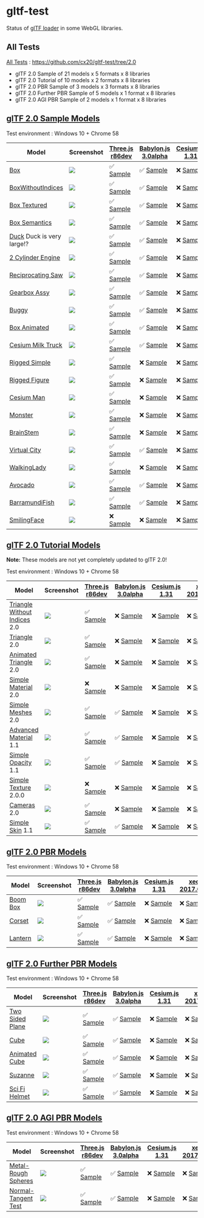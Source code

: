 # gltf-test

Status of [glTF loader](https://github.com/KhronosGroup/glTF#webgl-engines) in some WebGL libraries.

## All Tests

[All Tests]( https://cdn.rawgit.com/cx20/gltf-test/b0cecd00eceeb58cf8015a8f0c5572d3b578fad4/index.html ) : https://github.com/cx20/gltf-test/tree/2.0
- glTF 2.0 Sample of 21 models x 5 formats x 8 libraries
- glTF 2.0 Tutorial of 10 models x 2 formats x 8 libraries
- glTF 2.0 PBR Sample of 3 models x 3 formats x 8 libraries
- glTF 2.0 Further PBR Sample of 5 models x 1 format x 8 libraries
- glTF 2.0 AGI PBR Sample of 2 models x 1 format x 8 libraries

## [glTF 2.0 Sample Models](https://github.com/lasalvavida/glTF-Sample-Models/tree/2.0/2.0)

Test environment : Windows 10 + Chrome 58

|Model                                               |Screenshot                                                    |[Three.js r86dev](https://github.com/mrdoob/three.js/tree/dev/examples/js/loaders/GLTF2Loader.js)                                                                           |[Babylon.js 3.0alpha](https://github.com/BabylonJS/Babylon.js/tree/master/loaders/src/glTF)                                                                                                     |[Cesium.js 1.31](https://github.com/AnalyticalGraphicsInc/cesium/)                                                                                             |[xeogl 2017.04.24](https://github.com/xeolabs/xeogl/tree/master/src/models/gltf)                                                                                             |[GLBoost r2dev](https://github.com/emadurandal/GLBoost/blob/master/src/js/middle_level/loader/GLTFLoader.js)                                                                     |[Grimoire.js 2017.05.08](https://github.com/GrimoireGL/grimoirejs-gltf)                                                                                                             |
|----------------------------------------------------|--------------------------------------------------------------|----------------------------------------------------------------------------------------------------------------------------------------------------------------------------|------------------------------------------------------------------------------------------------------------------------------------------------------------------------------------------------|---------------------------------------------------------------------------------------------------------------------------------------------------------------|-----------------------------------------------------------------------------------------------------------------------------------------------------------------------------|---------------------------------------------------------------------------------------------------------------------------------------------------------------------------------|------------------------------------------------------------------------------------------------------------------------------------------------------------------------------------|
|[Box](sampleModels/Box)                             |![](sampleModels/Box/screenshot/screenshot.png)               |:white_check_mark: [Sample](https://cdn.rawgit.com/cx20/gltf-test/b0cecd00eceeb58cf8015a8f0c5572d3b578fad4/examples/threejs/index.html?model=Box&scale=1)                   |:white_check_mark: [Sample](https://cdn.rawgit.com/cx20/gltf-test/b0cecd00eceeb58cf8015a8f0c5572d3b578fad4/examples/babylonjs/index.html?model=Box&scale=1)                                     |:x: [Sample](https://cdn.rawgit.com/cx20/gltf-test/b0cecd00eceeb58cf8015a8f0c5572d3b578fad4/examples/cesium/index.html?model=Box)               |:x: [Sample](https://cdn.rawgit.com/cx20/gltf-test/b0cecd00eceeb58cf8015a8f0c5572d3b578fad4/examples/xeogl/index.html?model=Box&scale=1)                                                    |:x: [Sample](https://cdn.rawgit.com/cx20/gltf-test/b0cecd00eceeb58cf8015a8f0c5572d3b578fad4/examples/glboost/index.html?model=Box&scale=1)                                       |:x: [Sample](https://cdn.rawgit.com/cx20/gltf-test/b0cecd00eceeb58cf8015a8f0c5572d3b578fad4/examples/grimoiregl/index.html?model=Box&scale=1)                                       |
|[BoxWithoutIndices](sampleModels/BoxWithoutIndices) |![](sampleModels/BoxWithoutIndices/screenshot/screenshot.png) |:white_check_mark: [Sample](https://cdn.rawgit.com/cx20/gltf-test/b0cecd00eceeb58cf8015a8f0c5572d3b578fad4/examples/threejs/index.html?model=BoxWithoutIndices&scale=1)     |:white_check_mark: [Sample](https://cdn.rawgit.com/cx20/gltf-test/b0cecd00eceeb58cf8015a8f0c5572d3b578fad4/examples/babylonjs/index.html?model=BoxWithoutIndices&scale=1)                       |:x: [Sample](https://cdn.rawgit.com/cx20/gltf-test/b0cecd00eceeb58cf8015a8f0c5572d3b578fad4/examples/cesium/index.html?model=BoxWithoutIndices) |:x: [Sample](https://cdn.rawgit.com/cx20/gltf-test/b0cecd00eceeb58cf8015a8f0c5572d3b578fad4/examples/xeogl/index.html?model=BoxWithoutIndices&scale=1)                                      |:x: [Sample](https://cdn.rawgit.com/cx20/gltf-test/b0cecd00eceeb58cf8015a8f0c5572d3b578fad4/examples/glboost/index.html?model=BoxWithoutIndices&scale=1)                         |:x: [Sample](https://cdn.rawgit.com/cx20/gltf-test/b0cecd00eceeb58cf8015a8f0c5572d3b578fad4/examples/grimoiregl/index.html?model=BoxWithoutIndices&scale=1)                         |
|[Box Textured](sampleModels/BoxTextured)            |![](sampleModels/BoxTextured/screenshot/screenshot.png)       |:white_check_mark: [Sample](https://cdn.rawgit.com/cx20/gltf-test/b0cecd00eceeb58cf8015a8f0c5572d3b578fad4/examples/threejs/index.html?model=BoxTextured&scale=1)           |:white_check_mark: [Sample](https://cdn.rawgit.com/cx20/gltf-test/b0cecd00eceeb58cf8015a8f0c5572d3b578fad4/examples/babylonjs/index.html?model=BoxTextured&scale=1)                             |:x: [Sample](https://cdn.rawgit.com/cx20/gltf-test/b0cecd00eceeb58cf8015a8f0c5572d3b578fad4/examples/cesium/index.html?model=BoxTextured)       |:x: [Sample](https://cdn.rawgit.com/cx20/gltf-test/b0cecd00eceeb58cf8015a8f0c5572d3b578fad4/examples/xeogl/index.html?model=BoxTextured&scale=1)                                            |:x: [Sample](https://cdn.rawgit.com/cx20/gltf-test/b0cecd00eceeb58cf8015a8f0c5572d3b578fad4/examples/glboost/index.html?model=BoxTextured&scale=1)                               |:white_check_mark: [Sample](https://cdn.rawgit.com/cx20/gltf-test/b0cecd00eceeb58cf8015a8f0c5572d3b578fad4/examples/grimoiregl/index.html?model=BoxTextured&scale=1)                |
|[Box Semantics](sampleModels/BoxSemantics)          |![](sampleModels/BoxSemantics/screenshot/screenshot.png)      |:white_check_mark: [Sample](https://cdn.rawgit.com/cx20/gltf-test/b0cecd00eceeb58cf8015a8f0c5572d3b578fad4/examples/threejs/index.html?model=BoxSemantics&scale=1)          |:white_check_mark: [Sample](https://cdn.rawgit.com/cx20/gltf-test/b0cecd00eceeb58cf8015a8f0c5572d3b578fad4/examples/babylonjs/index.html?model=BoxSemantics&scale=1)                            |:x: [Sample](https://cdn.rawgit.com/cx20/gltf-test/b0cecd00eceeb58cf8015a8f0c5572d3b578fad4/examples/cesium/index.html?model=BoxSemantics)      |:x: [Sample](https://cdn.rawgit.com/cx20/gltf-test/b0cecd00eceeb58cf8015a8f0c5572d3b578fad4/examples/xeogl/index.html?model=BoxSemantics&scale=1)                                           |:x: [Sample](https://cdn.rawgit.com/cx20/gltf-test/b0cecd00eceeb58cf8015a8f0c5572d3b578fad4/examples/glboost/index.html?model=BoxSemantics&scale=1)                              |:white_check_mark: [Sample](https://cdn.rawgit.com/cx20/gltf-test/b0cecd00eceeb58cf8015a8f0c5572d3b578fad4/examples/grimoiregl/index.html?model=BoxSemantics&scale=1)               |
|[Duck](sampleModels/Duck) Duck is very large!?      |![](sampleModels/Duck/screenshot/screenshot.png)              |:white_check_mark: [Sample](https://cdn.rawgit.com/cx20/gltf-test/b0cecd00eceeb58cf8015a8f0c5572d3b578fad4/examples/threejs/index.html?model=Duck&scale=1)                  |:white_check_mark: [Sample](https://cdn.rawgit.com/cx20/gltf-test/b0cecd00eceeb58cf8015a8f0c5572d3b578fad4/examples/babylonjs/index.html?model=Duck&scale=1)                                    |:x: [Sample](https://cdn.rawgit.com/cx20/gltf-test/b0cecd00eceeb58cf8015a8f0c5572d3b578fad4/examples/cesium/index.html?model=Duck)              |:x: [Sample](https://cdn.rawgit.com/cx20/gltf-test/b0cecd00eceeb58cf8015a8f0c5572d3b578fad4/examples/xeogl/index.html?model=Duck&scale=1)                                                   |:x: [Sample](https://cdn.rawgit.com/cx20/gltf-test/b0cecd00eceeb58cf8015a8f0c5572d3b578fad4/examples/glboost/index.html?model=Duck&scale=1)                                      |:white_check_mark: [Sample](https://cdn.rawgit.com/cx20/gltf-test/b0cecd00eceeb58cf8015a8f0c5572d3b578fad4/examples/grimoiregl/index.html?model=Duck&scale=1)                       |
|[2 Cylinder Engine](sampleModels/2CylinderEngine)   |![](sampleModels/2CylinderEngine/screenshot/screenshot.png)   |:white_check_mark: [Sample](https://cdn.rawgit.com/cx20/gltf-test/b0cecd00eceeb58cf8015a8f0c5572d3b578fad4/examples/threejs/index.html?model=2CylinderEngine&scale=0.005)   |:white_check_mark: [Sample](https://cdn.rawgit.com/cx20/gltf-test/b0cecd00eceeb58cf8015a8f0c5572d3b578fad4/examples/babylonjs/index.html?model=2CylinderEngine&scale=0.005)                     |:x: [Sample](https://cdn.rawgit.com/cx20/gltf-test/b0cecd00eceeb58cf8015a8f0c5572d3b578fad4/examples/cesium/index.html?model=2CylinderEngine)   |:x: [Sample](https://cdn.rawgit.com/cx20/gltf-test/b0cecd00eceeb58cf8015a8f0c5572d3b578fad4/examples/xeogl/index.html?model=2CylinderEngine&scale=0.005)                                    |:x: [Sample](https://cdn.rawgit.com/cx20/gltf-test/b0cecd00eceeb58cf8015a8f0c5572d3b578fad4/examples/glboost/index.html?model=2CylinderEngine&scale=0.005)                       |:x: [Sample](https://cdn.rawgit.com/cx20/gltf-test/b0cecd00eceeb58cf8015a8f0c5572d3b578fad4/examples/grimoiregl/index.html?model=2CylinderEngine&scale=0.005)                       |
|[Reciprocating Saw](sampleModels/ReciprocatingSaw)  |![](sampleModels/ReciprocatingSaw/screenshot/screenshot.png)  |:white_check_mark: [Sample](https://cdn.rawgit.com/cx20/gltf-test/b0cecd00eceeb58cf8015a8f0c5572d3b578fad4/examples/threejs/index.html?model=ReciprocatingSaw&scale=0.01)   |:white_check_mark: [Sample](https://cdn.rawgit.com/cx20/gltf-test/b0cecd00eceeb58cf8015a8f0c5572d3b578fad4/examples/babylonjs/index.html?model=ReciprocatingSaw&scale=0.01)                     |:x: [Sample](https://cdn.rawgit.com/cx20/gltf-test/b0cecd00eceeb58cf8015a8f0c5572d3b578fad4/examples/cesium/index.html?model=ReciprocatingSaw)  |:x: [Sample](https://cdn.rawgit.com/cx20/gltf-test/b0cecd00eceeb58cf8015a8f0c5572d3b578fad4/examples/xeogl/index.html?model=ReciprocatingSaw&scale=0.01)                                    |:x: [Sample](https://cdn.rawgit.com/cx20/gltf-test/b0cecd00eceeb58cf8015a8f0c5572d3b578fad4/examples/glboost/index.html?model=ReciprocatingSaw&scale=0.01)                       |:x: [Sample](https://cdn.rawgit.com/cx20/gltf-test/b0cecd00eceeb58cf8015a8f0c5572d3b578fad4/examples/grimoiregl/index.html?model=ReciprocatingSaw&scale=0.01)                       |
|[Gearbox Assy](sampleModels/GearboxAssy)            |![](sampleModels/GearboxAssy/screenshot/screenshot.png)       |:white_check_mark: [Sample](https://cdn.rawgit.com/cx20/gltf-test/b0cecd00eceeb58cf8015a8f0c5572d3b578fad4/examples/threejs/index.html?model=GearboxAssy&scale=1)           |:white_check_mark: [Sample](https://cdn.rawgit.com/cx20/gltf-test/b0cecd00eceeb58cf8015a8f0c5572d3b578fad4/examples/babylonjs/index.html?model=GearboxAssy&scale=1)                             |:x: [Sample](https://cdn.rawgit.com/cx20/gltf-test/b0cecd00eceeb58cf8015a8f0c5572d3b578fad4/examples/cesium/index.html?model=GearboxAssy)       |:x: [Sample](https://cdn.rawgit.com/cx20/gltf-test/b0cecd00eceeb58cf8015a8f0c5572d3b578fad4/examples/xeogl/index.html?model=GearboxAssy&scale=1)                                            |:x: [Sample](https://cdn.rawgit.com/cx20/gltf-test/b0cecd00eceeb58cf8015a8f0c5572d3b578fad4/examples/glboost/index.html?model=GearboxAssy&scale=1)                               |:x: [Sample](https://cdn.rawgit.com/cx20/gltf-test/b0cecd00eceeb58cf8015a8f0c5572d3b578fad4/examples/grimoiregl/index.html?model=GearboxAssy&scale=1)                               |
|[Buggy](sampleModels/Buggy)                         |![](sampleModels/Buggy/screenshot/screenshot.png)             |:white_check_mark: [Sample](https://cdn.rawgit.com/cx20/gltf-test/b0cecd00eceeb58cf8015a8f0c5572d3b578fad4/examples/threejs/index.html?model=Buggy&scale=0.02)              |:white_check_mark: [Sample](https://cdn.rawgit.com/cx20/gltf-test/b0cecd00eceeb58cf8015a8f0c5572d3b578fad4/examples/babylonjs/index.html?model=Buggy&scale=0.02)                                |:x: [Sample](https://cdn.rawgit.com/cx20/gltf-test/b0cecd00eceeb58cf8015a8f0c5572d3b578fad4/examples/cesium/index.html?model=Buggy)             |:x: [Sample](https://cdn.rawgit.com/cx20/gltf-test/b0cecd00eceeb58cf8015a8f0c5572d3b578fad4/examples/xeogl/index.html?model=Buggy&scale=0.02)                                               |:x: [Sample](https://cdn.rawgit.com/cx20/gltf-test/b0cecd00eceeb58cf8015a8f0c5572d3b578fad4/examples/glboost/index.html?model=Buggy&scale=0.02)                                  |:x: [Sample](https://cdn.rawgit.com/cx20/gltf-test/b0cecd00eceeb58cf8015a8f0c5572d3b578fad4/examples/grimoiregl/index.html?model=Buggy&scale=0.02)                                  |
|[Box Animated](sampleModels/BoxAnimated)            |![](sampleModels/BoxAnimated/screenshot/screenshot.gif)       |:white_check_mark: [Sample](https://cdn.rawgit.com/cx20/gltf-test/b0cecd00eceeb58cf8015a8f0c5572d3b578fad4/examples/threejs/index.html?model=BoxAnimated&scale=0.5)         |:white_check_mark: [Sample](https://cdn.rawgit.com/cx20/gltf-test/b0cecd00eceeb58cf8015a8f0c5572d3b578fad4/examples/babylonjs/index.html?model=BoxAnimated&scale=0.5)                           |:x: [Sample](https://cdn.rawgit.com/cx20/gltf-test/b0cecd00eceeb58cf8015a8f0c5572d3b578fad4/examples/cesium/index.html?model=BoxAnimated)                      |:x: [Sample](https://cdn.rawgit.com/cx20/gltf-test/b0cecd00eceeb58cf8015a8f0c5572d3b578fad4/examples/xeogl/index.html?model=BoxAnimated&scale=0.5)                           |:x: [Sample](https://cdn.rawgit.com/cx20/gltf-test/b0cecd00eceeb58cf8015a8f0c5572d3b578fad4/examples/glboost/index.html?model=BoxAnimated&scale=0.5)                             |:x: [Sample](https://cdn.rawgit.com/cx20/gltf-test/b0cecd00eceeb58cf8015a8f0c5572d3b578fad4/examples/grimoiregl/index.html?model=BoxAnimated&scale=0.5)                             |
|[Cesium Milk Truck](sampleModels/CesiumMilkTruck)   |![](sampleModels/CesiumMilkTruck/screenshot/screenshot.gif)   |:white_check_mark: [Sample](https://cdn.rawgit.com/cx20/gltf-test/b0cecd00eceeb58cf8015a8f0c5572d3b578fad4/examples/threejs/index.html?model=CesiumMilkTruck&scale=0.5)     |:white_check_mark: [Sample](https://cdn.rawgit.com/cx20/gltf-test/b0cecd00eceeb58cf8015a8f0c5572d3b578fad4/examples/babylonjs/index.html?model=CesiumMilkTruck&scale=0.5)                       |:x: [Sample](https://cdn.rawgit.com/cx20/gltf-test/b0cecd00eceeb58cf8015a8f0c5572d3b578fad4/examples/cesium/index.html?model=CesiumMilkTruck)                  |:x: [Sample](https://cdn.rawgit.com/cx20/gltf-test/b0cecd00eceeb58cf8015a8f0c5572d3b578fad4/examples/xeogl/index.html?model=CesiumMilkTruck&scale=0.5)                       |:x: [Sample](https://cdn.rawgit.com/cx20/gltf-test/b0cecd00eceeb58cf8015a8f0c5572d3b578fad4/examples/glboost/index.html?model=CesiumMilkTruck&scale=0.5)                         |:x: [Sample](https://cdn.rawgit.com/cx20/gltf-test/b0cecd00eceeb58cf8015a8f0c5572d3b578fad4/examples/grimoiregl/index.html?model=CesiumMilkTruck&scale=0.5)                         |
|[Rigged Simple](sampleModels/RiggedSimple)          |![](sampleModels/RiggedSimple/screenshot/screenshot.gif)      |:white_check_mark: [Sample](https://cdn.rawgit.com/cx20/gltf-test/b0cecd00eceeb58cf8015a8f0c5572d3b578fad4/examples/threejs/index.html?model=RiggedSimple&scale=0.2)        |:x: [Sample](https://cdn.rawgit.com/cx20/gltf-test/b0cecd00eceeb58cf8015a8f0c5572d3b578fad4/examples/babylonjs/index.html?model=RiggedSimple&scale=0.2)                                         |:x: [Sample](https://cdn.rawgit.com/cx20/gltf-test/b0cecd00eceeb58cf8015a8f0c5572d3b578fad4/examples/cesium/index.html?model=RiggedSimple)                     |:x: [Sample](https://cdn.rawgit.com/cx20/gltf-test/b0cecd00eceeb58cf8015a8f0c5572d3b578fad4/examples/xeogl/index.html?model=RiggedSimple&scale=0.2)                          |:x: [Sample](https://cdn.rawgit.com/cx20/gltf-test/b0cecd00eceeb58cf8015a8f0c5572d3b578fad4/examples/glboost/index.html?model=RiggedSimple&scale=0.2)                            |:x: [Sample](https://cdn.rawgit.com/cx20/gltf-test/b0cecd00eceeb58cf8015a8f0c5572d3b578fad4/examples/grimoiregl/index.html?model=RiggedSimple&scale=0.2)                            |
|[Rigged Figure](sampleModels/RiggedFigure)          |![](sampleModels/RiggedFigure/screenshot/screenshot.gif)      |:white_check_mark: [Sample](https://cdn.rawgit.com/cx20/gltf-test/b0cecd00eceeb58cf8015a8f0c5572d3b578fad4/examples/threejs/index.html?model=RiggedFigure&scale=1)          |:x: [Sample](https://cdn.rawgit.com/cx20/gltf-test/b0cecd00eceeb58cf8015a8f0c5572d3b578fad4/examples/babylonjs/index.html?model=RiggedFigure&scale=1)                                           |:x: [Sample](https://cdn.rawgit.com/cx20/gltf-test/b0cecd00eceeb58cf8015a8f0c5572d3b578fad4/examples/cesium/index.html?model=RiggedFigure)                     |:x: [Sample](https://cdn.rawgit.com/cx20/gltf-test/b0cecd00eceeb58cf8015a8f0c5572d3b578fad4/examples/xeogl/index.html?model=RiggedFigure&scale=1)                            |:x: [Sample](https://cdn.rawgit.com/cx20/gltf-test/b0cecd00eceeb58cf8015a8f0c5572d3b578fad4/examples/glboost/index.html?model=RiggedFigure&scale=1)                              |:x: [Sample](https://cdn.rawgit.com/cx20/gltf-test/b0cecd00eceeb58cf8015a8f0c5572d3b578fad4/examples/grimoiregl/index.html?model=RiggedFigure&scale=1)                              |
|[Cesium Man](sampleModels/CesiumMan)                |![](sampleModels/CesiumMan/screenshot/screenshot.gif)         |:white_check_mark: [Sample](https://cdn.rawgit.com/cx20/gltf-test/b0cecd00eceeb58cf8015a8f0c5572d3b578fad4/examples/threejs/index.html?model=CesiumMan&scale=1)             |:x: [Sample](https://cdn.rawgit.com/cx20/gltf-test/b0cecd00eceeb58cf8015a8f0c5572d3b578fad4/examples/babylonjs/index.html?model=CesiumMan&scale=1)                                              |:x: [Sample](https://cdn.rawgit.com/cx20/gltf-test/b0cecd00eceeb58cf8015a8f0c5572d3b578fad4/examples/cesium/index.html?model=CesiumMan)                        |:x: [Sample](https://cdn.rawgit.com/cx20/gltf-test/b0cecd00eceeb58cf8015a8f0c5572d3b578fad4/examples/xeogl/index.html?model=CesiumMan&scale=1)                               |:x: [Sample](https://cdn.rawgit.com/cx20/gltf-test/b0cecd00eceeb58cf8015a8f0c5572d3b578fad4/examples/glboost/index.html?model=CesiumMan&scale=1)                                 |:x: [Sample](https://cdn.rawgit.com/cx20/gltf-test/b0cecd00eceeb58cf8015a8f0c5572d3b578fad4/examples/grimoiregl/index.html?model=CesiumMan&scale=1)                                 |
|[Monster](sampleModels/Monster)                     |![](sampleModels/Monster/screenshot/screenshot.gif)           |:white_check_mark: [Sample](https://cdn.rawgit.com/cx20/gltf-test/b0cecd00eceeb58cf8015a8f0c5572d3b578fad4/examples/threejs/index.html?model=Monster&scale=0.05)            |:x: [Sample](https://cdn.rawgit.com/cx20/gltf-test/b0cecd00eceeb58cf8015a8f0c5572d3b578fad4/examples/babylonjs/index.html?model=Monster&scale=0.05)                                             |:x: [Sample](https://cdn.rawgit.com/cx20/gltf-test/b0cecd00eceeb58cf8015a8f0c5572d3b578fad4/examples/cesium/index.html?model=Monster)                          |:x: [Sample](https://cdn.rawgit.com/cx20/gltf-test/b0cecd00eceeb58cf8015a8f0c5572d3b578fad4/examples/xeogl/index.html?model=Monster&scale=0.05)                              |:x: [Sample](https://cdn.rawgit.com/cx20/gltf-test/b0cecd00eceeb58cf8015a8f0c5572d3b578fad4/examples/glboost/index.html?model=Monster&scale=0.05)                                |:x: [Sample](https://cdn.rawgit.com/cx20/gltf-test/b0cecd00eceeb58cf8015a8f0c5572d3b578fad4/examples/grimoiregl/index.html?model=Monster&scale=0.05)                                |
|[BrainStem](sampleModels/BrainStem)                 |![](sampleModels/BrainStem/screenshot/screenshot.gif)         |:white_check_mark: [Sample](https://cdn.rawgit.com/cx20/gltf-test/b0cecd00eceeb58cf8015a8f0c5572d3b578fad4/examples/threejs/index.html?model=BrainStem&scale=1)             |:x: [Sample](https://cdn.rawgit.com/cx20/gltf-test/b0cecd00eceeb58cf8015a8f0c5572d3b578fad4/examples/babylonjs/index.html?model=BrainStem&scale=1)                                              |:x: [Sample](https://cdn.rawgit.com/cx20/gltf-test/b0cecd00eceeb58cf8015a8f0c5572d3b578fad4/examples/cesium/index.html?model=BrainStem)                        |:x: [Sample](https://cdn.rawgit.com/cx20/gltf-test/b0cecd00eceeb58cf8015a8f0c5572d3b578fad4/examples/xeogl/index.html?model=BrainStem&scale=1)                               |:x: [Sample](https://cdn.rawgit.com/cx20/gltf-test/b0cecd00eceeb58cf8015a8f0c5572d3b578fad4/examples/glboost/index.html?model=BrainStem&scale=1)                                 |:x: [Sample](https://cdn.rawgit.com/cx20/gltf-test/b0cecd00eceeb58cf8015a8f0c5572d3b578fad4/examples/grimoiregl/index.html?model=BrainStem&scale=1)                                 |
|[Virtual City](sampleModels/VC)                     |![](sampleModels/VC/screenshot/screenshot.gif)                |:white_check_mark: [Sample](https://cdn.rawgit.com/cx20/gltf-test/b0cecd00eceeb58cf8015a8f0c5572d3b578fad4/examples/threejs/index.html?model=VC&scale=0.2)                  |:white_check_mark: [Sample](https://cdn.rawgit.com/cx20/gltf-test/b0cecd00eceeb58cf8015a8f0c5572d3b578fad4/examples/babylonjs/index.html?model=VC&scale=0.2)                                    |:x: [Sample](https://cdn.rawgit.com/cx20/gltf-test/b0cecd00eceeb58cf8015a8f0c5572d3b578fad4/examples/cesium/index.html?model=VC)                               |:x: [Sample](https://cdn.rawgit.com/cx20/gltf-test/b0cecd00eceeb58cf8015a8f0c5572d3b578fad4/examples/xeogl/index.html?model=VC&scale=0.2)                                    |:x: [Sample](https://cdn.rawgit.com/cx20/gltf-test/b0cecd00eceeb58cf8015a8f0c5572d3b578fad4/examples/glboost/index.html?model=VC&scale=0.2)                                      |:x: [Sample](https://cdn.rawgit.com/cx20/gltf-test/b0cecd00eceeb58cf8015a8f0c5572d3b578fad4/examples/grimoiregl/index.html?model=VC&scale=0.2)                                      |
|[WalkingLady](sampleModels/WalkingLady)             |![](sampleModels/WalkingLady/screenshot/screenshot.gif)       |:white_check_mark: [Sample](https://cdn.rawgit.com/cx20/gltf-test/b0cecd00eceeb58cf8015a8f0c5572d3b578fad4/examples/threejs/index.html?model=WalkingLady&scale=1)           |:x: [Sample](https://cdn.rawgit.com/cx20/gltf-test/b0cecd00eceeb58cf8015a8f0c5572d3b578fad4/examples/babylonjs/index.html?model=WalkingLady&scale=1)                                            |:x: [Sample](https://cdn.rawgit.com/cx20/gltf-test/b0cecd00eceeb58cf8015a8f0c5572d3b578fad4/examples/cesium/index.html?model=WalkingLady)                      |:x: [Sample](https://cdn.rawgit.com/cx20/gltf-test/b0cecd00eceeb58cf8015a8f0c5572d3b578fad4/examples/xeogl/index.html?model=WalkingLady&scale=1)                             |:x: [Sample](https://cdn.rawgit.com/cx20/gltf-test/b0cecd00eceeb58cf8015a8f0c5572d3b578fad4/examples/glboost/index.html?model=WalkingLady&scale=1)                               |:x: [Sample](https://cdn.rawgit.com/cx20/gltf-test/b0cecd00eceeb58cf8015a8f0c5572d3b578fad4/examples/grimoiregl/index.html?model=WalkingLady&scale=1)                               |
|[Avocado](sampleModels/Avocado)                     |![](sampleModels/Avocado/screenshot/screenshot.png)           |:white_check_mark: [Sample](https://cdn.rawgit.com/cx20/gltf-test/b0cecd00eceeb58cf8015a8f0c5572d3b578fad4/examples/threejs/index.html?model=Avocado&scale=0.5)             |:white_check_mark: [Sample](https://cdn.rawgit.com/cx20/gltf-test/b0cecd00eceeb58cf8015a8f0c5572d3b578fad4/examples/babylonjs/index.html?model=Avocado&scale=0.5)                               |:x: [Sample](https://cdn.rawgit.com/cx20/gltf-test/b0cecd00eceeb58cf8015a8f0c5572d3b578fad4/examples/cesium/index.html?model=Avocado)           |:x: [Sample](https://cdn.rawgit.com/cx20/gltf-test/b0cecd00eceeb58cf8015a8f0c5572d3b578fad4/examples/xeogl/index.html?model=Avocado&scale=0.5)                                              |:x: [Sample](https://cdn.rawgit.com/cx20/gltf-test/b0cecd00eceeb58cf8015a8f0c5572d3b578fad4/examples/glboost/index.html?model=Avocado&scale=0.5)                                 |:white_check_mark: [Sample](https://cdn.rawgit.com/cx20/gltf-test/b0cecd00eceeb58cf8015a8f0c5572d3b578fad4/examples/grimoiregl/index.html?model=Avocado&scale=0.5)                  |
|[BarramundiFish](sampleModels/BarramundiFish)       |![](sampleModels/BarramundiFish/screenshot/screenshot.png)    |:white_check_mark: [Sample](https://cdn.rawgit.com/cx20/gltf-test/b0cecd00eceeb58cf8015a8f0c5572d3b578fad4/examples/threejs/index.html?model=BarramundiFish&scale=0.05)     |:white_check_mark: [Sample](https://cdn.rawgit.com/cx20/gltf-test/b0cecd00eceeb58cf8015a8f0c5572d3b578fad4/examples/babylonjs/index.html?model=BarramundiFish&scale=0.05)                       |:x: [Sample](https://cdn.rawgit.com/cx20/gltf-test/b0cecd00eceeb58cf8015a8f0c5572d3b578fad4/examples/cesium/index.html?model=BarramundiFish)    |:x: [Sample](https://cdn.rawgit.com/cx20/gltf-test/b0cecd00eceeb58cf8015a8f0c5572d3b578fad4/examples/xeogl/index.html?model=BarramundiFish&scale=0.05)                                      |:x: [Sample](https://cdn.rawgit.com/cx20/gltf-test/b0cecd00eceeb58cf8015a8f0c5572d3b578fad4/examples/glboost/index.html?model=BarramundiFish&scale=0.05)                         |:white_check_mark: [Sample](https://cdn.rawgit.com/cx20/gltf-test/b0cecd00eceeb58cf8015a8f0c5572d3b578fad4/examples/grimoiregl/index.html?model=BarramundiFish&scale=0.05)          |
|[SmilingFace](sampleModels/SmilingFace)             |![](sampleModels/SmilingFace/screenshot/screenshot.png)       |:x: [Sample](https://cdn.rawgit.com/cx20/gltf-test/b0cecd00eceeb58cf8015a8f0c5572d3b578fad4/examples/threejs/index.html?model=SmilingFace&scale=1.0)                        |:x: [Sample](https://cdn.rawgit.com/cx20/gltf-test/b0cecd00eceeb58cf8015a8f0c5572d3b578fad4/examples/babylonjs/index.html?model=SmilingFace&scale=1.0)                                          |:x: [Sample](https://cdn.rawgit.com/cx20/gltf-test/b0cecd00eceeb58cf8015a8f0c5572d3b578fad4/examples/cesium/index.html?model=SmilingFace)       |:x: [Sample](https://cdn.rawgit.com/cx20/gltf-test/b0cecd00eceeb58cf8015a8f0c5572d3b578fad4/examples/xeogl/index.html?model=SmilingFace&scale=1.0)                                          |:x: [Sample](https://cdn.rawgit.com/cx20/gltf-test/b0cecd00eceeb58cf8015a8f0c5572d3b578fad4/examples/glboost/index.html?model=SmilingFace&scale=1.0)                             |:white_check_mark: [Sample](https://cdn.rawgit.com/cx20/gltf-test/b0cecd00eceeb58cf8015a8f0c5572d3b578fad4/examples/grimoiregl/index.html?model=SmilingFace&scale=1.0)              |

## [glTF 2.0 Tutorial Models](https://github.com/javagl/gltfTutorialModels/tree/2.0)

**Note:** These models are not yet completely updated to glTF 2.0!

Test environment : Windows 10 + Chrome 58

|Model                                                                 |Screenshot                                                          |[Three.js r86dev](https://github.com/mrdoob/three.js/tree/dev/examples/js/loaders/GLTF2Loader.js)                                                                                                             |[Babylon.js 3.0alpha](https://github.com/BabylonJS/Babylon.js/tree/master/loaders/src/glTF)                                                                                                                           |[Cesium.js 1.31](https://github.com/AnalyticalGraphicsInc/cesium/)                                                                                                                                      |[xeogl 2017.04.24](https://github.com/xeolabs/xeogl/tree/master/src/models/gltf)                                                                                                             |[GLBoost r2dev](https://github.com/emadurandal/GLBoost/blob/master/src/js/middle_level/loader/GLTFLoader.js)                                                                                                  |[Grimoire.js 2017.05.08](https://github.com/GrimoireGL/grimoirejs-gltf)                                                                                                                           |
|----------------------------------------------------------------------|--------------------------------------------------------------------|--------------------------------------------------------------------------------------------------------------------------------------------------------------------------------------------------------------|----------------------------------------------------------------------------------------------------------------------------------------------------------------------------------------------------------------------|--------------------------------------------------------------------------------------------------------------------------------------------------------------------------------------------------------|---------------------------------------------------------------------------------------------------------------------------------------------------------------------------------------------|--------------------------------------------------------------------------------------------------------------------------------------------------------------------------------------------------------------|--------------------------------------------------------------------------------------------------------------------------------------------------------------------------------------------------|
|[Triangle Without Indices](tutorialModels/TriangleWithoutIndices) 2.0 |![](tutorialModels/TriangleWithoutIndices/screenshot/screenshot.png)|:white_check_mark: [Sample](https://cdn.rawgit.com/cx20/gltf-test/b0cecd00eceeb58cf8015a8f0c5572d3b578fad4/examples/threejs/index.html?category=tutorialModels&model=TriangleWithoutIndices&scale=1&type=glTF)|:x: [Sample](https://cdn.rawgit.com/cx20/gltf-test/b0cecd00eceeb58cf8015a8f0c5572d3b578fad4/examples/babylonjs/index.html?category=tutorialModels&model=TriangleWithoutIndices&scale=1&type=glTF)                     |:x: [Sample](https://cdn.rawgit.com/cx20/gltf-test/b0cecd00eceeb58cf8015a8f0c5572d3b578fad4/examples/cesium/index.html?category=tutorialModels&model=TriangleWithoutIndices&scale=1&type=glTF)          |:x: [Sample](https://cdn.rawgit.com/cx20/gltf-test/b0cecd00eceeb58cf8015a8f0c5572d3b578fad4/examples/xeogl/index.html?category=tutorialModels&model=TriangleWithoutIndices&scale=1&type=glTF)|:x: [Sample](https://cdn.rawgit.com/cx20/gltf-test/b0cecd00eceeb58cf8015a8f0c5572d3b578fad4/examples/glboost/index.html?category=tutorialModels&model=TriangleWithoutIndices&scale=1&type=glTF)               |:x: [Sample](https://cdn.rawgit.com/cx20/gltf-test/b0cecd00eceeb58cf8015a8f0c5572d3b578fad4/examples/grimoiregl/index.html?category=tutorialModels&model=TriangleWithoutIndices&scale=1&type=glTF)|
|[Triangle](tutorialModels/Triangle) 2.0                               |![](tutorialModels/Triangle/screenshot/screenshot.png)              |:white_check_mark: [Sample](https://cdn.rawgit.com/cx20/gltf-test/b0cecd00eceeb58cf8015a8f0c5572d3b578fad4/examples/threejs/index.html?category=tutorialModels&model=Triangle&scale=1&type=glTF)              |:x: [Sample](https://cdn.rawgit.com/cx20/gltf-test/b0cecd00eceeb58cf8015a8f0c5572d3b578fad4/examples/babylonjs/index.html?category=tutorialModels&model=Triangle&scale=1&type=glTF)                                   |:x: [Sample](https://cdn.rawgit.com/cx20/gltf-test/b0cecd00eceeb58cf8015a8f0c5572d3b578fad4/examples/cesium/index.html?category=tutorialModels&model=Triangle&scale=1&type=glTF)                        |:x: [Sample](https://cdn.rawgit.com/cx20/gltf-test/b0cecd00eceeb58cf8015a8f0c5572d3b578fad4/examples/xeogl/index.html?category=tutorialModels&model=Triangle&scale=1&type=glTF)              |:x: [Sample](https://cdn.rawgit.com/cx20/gltf-test/b0cecd00eceeb58cf8015a8f0c5572d3b578fad4/examples/glboost/index.html?category=tutorialModels&model=Triangle&scale=1&type=glTF)                             |:x: [Sample](https://cdn.rawgit.com/cx20/gltf-test/b0cecd00eceeb58cf8015a8f0c5572d3b578fad4/examples/grimoiregl/index.html?category=tutorialModels&model=Triangle&scale=1&type=glTF)              |
|[Animated Triangle](tutorialModels/AnimatedTriangle) 2.0              |![](tutorialModels/AnimatedTriangle/screenshot/screenshot.gif)      |:white_check_mark: [Sample](https://cdn.rawgit.com/cx20/gltf-test/b0cecd00eceeb58cf8015a8f0c5572d3b578fad4/examples/threejs/index.html?category=tutorialModels&model=AnimatedTriangle&scale=1&type=glTF)      |:x: [Sample](https://cdn.rawgit.com/cx20/gltf-test/b0cecd00eceeb58cf8015a8f0c5572d3b578fad4/examples/babylonjs/index.html?category=tutorialModels&model=AnimatedTriangle&scale=1&type=glTF)                           |:x: [Sample](https://cdn.rawgit.com/cx20/gltf-test/b0cecd00eceeb58cf8015a8f0c5572d3b578fad4/examples/cesium/index.html?category=tutorialModels&model=AnimatedTriangle&scale=1&type=glTF)                |:x: [Sample](https://cdn.rawgit.com/cx20/gltf-test/b0cecd00eceeb58cf8015a8f0c5572d3b578fad4/examples/xeogl/index.html?category=tutorialModels&model=AnimatedTriangle&scale=1&type=glTF)      |:x: [Sample](https://cdn.rawgit.com/cx20/gltf-test/b0cecd00eceeb58cf8015a8f0c5572d3b578fad4/examples/glboost/index.html?category=tutorialModels&model=AnimatedTriangle&scale=1&type=glTF)                     |:x: [Sample](https://cdn.rawgit.com/cx20/gltf-test/b0cecd00eceeb58cf8015a8f0c5572d3b578fad4/examples/grimoiregl/index.html?category=tutorialModels&model=AnimatedTriangle&scale=1&type=glTF)      |
|[Simple Material](tutorialModels/SimpleMaterial) 2.0                  |![](tutorialModels/SimpleMaterial/screenshot/screenshot.png)        |:x: [Sample](https://cdn.rawgit.com/cx20/gltf-test/b0cecd00eceeb58cf8015a8f0c5572d3b578fad4/examples/threejs/index.html?category=tutorialModels&model=SimpleMaterial&scale=1&type=glTF)                       |:x: [Sample](https://cdn.rawgit.com/cx20/gltf-test/b0cecd00eceeb58cf8015a8f0c5572d3b578fad4/examples/babylonjs/index.html?category=tutorialModels&model=SimpleMaterial&scale=1&type=glTF)                             |:x: [Sample](https://cdn.rawgit.com/cx20/gltf-test/b0cecd00eceeb58cf8015a8f0c5572d3b578fad4/examples/cesium/index.html?category=tutorialModels&model=SimpleMaterial&scale=1&type=glTF)                  |:x: [Sample](https://cdn.rawgit.com/cx20/gltf-test/b0cecd00eceeb58cf8015a8f0c5572d3b578fad4/examples/xeogl/index.html?category=tutorialModels&model=SimpleMaterial&scale=1&type=glTF)        |:x: [Sample](https://cdn.rawgit.com/cx20/gltf-test/b0cecd00eceeb58cf8015a8f0c5572d3b578fad4/examples/glboost/index.html?category=tutorialModels&model=SimpleMaterial&scale=1&type=glTF)                       |:x: [Sample](https://cdn.rawgit.com/cx20/gltf-test/b0cecd00eceeb58cf8015a8f0c5572d3b578fad4/examples/grimoiregl/index.html?category=tutorialModels&model=SimpleMaterial&scale=1&type=glTF)        |
|[Simple Meshes](tutorialModels/SimpleMeshes) 2.0                      |![](tutorialModels/SimpleMeshes/screenshot/screenshot.png)          |:white_check_mark: [Sample](https://cdn.rawgit.com/cx20/gltf-test/b0cecd00eceeb58cf8015a8f0c5572d3b578fad4/examples/threejs/index.html?category=tutorialModels&model=SimpleMeshes&scale=1&type=glTF)          |:white_check_mark: [Sample](https://cdn.rawgit.com/cx20/gltf-test/b0cecd00eceeb58cf8015a8f0c5572d3b578fad4/examples/babylonjs/index.html?category=tutorialModels&model=SimpleMeshes&scale=1&type=glTF)                |:x: [Sample](https://cdn.rawgit.com/cx20/gltf-test/b0cecd00eceeb58cf8015a8f0c5572d3b578fad4/examples/cesium/index.html?category=tutorialModels&model=SimpleMeshes&scale=1&type=glTF)                    |:x: [Sample](https://cdn.rawgit.com/cx20/gltf-test/b0cecd00eceeb58cf8015a8f0c5572d3b578fad4/examples/xeogl/index.html?category=tutorialModels&model=SimpleMeshes&scale=1&type=glTF)          |:x: [Sample](https://cdn.rawgit.com/cx20/gltf-test/b0cecd00eceeb58cf8015a8f0c5572d3b578fad4/examples/glboost/index.html?category=tutorialModels&model=SimpleMeshes&scale=1&type=glTF)                         |:x: [Sample](https://cdn.rawgit.com/cx20/gltf-test/b0cecd00eceeb58cf8015a8f0c5572d3b578fad4/examples/grimoiregl/index.html?category=tutorialModels&model=SimpleMeshes&scale=1&type=glTF)          |
|[Advanced Material](tutorialModels/AdvancedMaterial) 1.1              |![](tutorialModels/AdvancedMaterial/screenshot/screenshot.png)      |:white_check_mark: [Sample](https://cdn.rawgit.com/cx20/gltf-test/b0cecd00eceeb58cf8015a8f0c5572d3b578fad4/examples/threejs/index.html?category=tutorialModels&model=AdvancedMaterial&scale=1&type=glTF)      |:white_check_mark: [Sample](https://cdn.rawgit.com/cx20/gltf-test/b0cecd00eceeb58cf8015a8f0c5572d3b578fad4/examples/babylonjs/index.html?category=tutorialModels&model=AdvancedMaterial&scale=1&type=glTF)            |:x: [Sample](https://cdn.rawgit.com/cx20/gltf-test/b0cecd00eceeb58cf8015a8f0c5572d3b578fad4/examples/cesium/index.html?category=tutorialModels&model=AdvancedMaterial&scale=1&type=glTF)                |:x: [Sample](https://cdn.rawgit.com/cx20/gltf-test/b0cecd00eceeb58cf8015a8f0c5572d3b578fad4/examples/xeogl/index.html?category=tutorialModels&model=AdvancedMaterial&scale=1&type=glTF)      |:white_check_mark: [Sample](https://cdn.rawgit.com/cx20/gltf-test/b0cecd00eceeb58cf8015a8f0c5572d3b578fad4/examples/glboost/index.html?category=tutorialModels&model=AdvancedMaterial&scale=1&type=glTF)      |:x: [Sample](https://cdn.rawgit.com/cx20/gltf-test/b0cecd00eceeb58cf8015a8f0c5572d3b578fad4/examples/grimoiregl/index.html?category=tutorialModels&model=AdvancedMaterial&scale=1&type=glTF)      |
|[Simple Opacity](tutorialModels/SimpleOpacity) 1.1                    |![](tutorialModels/SimpleOpacity/screenshot/screenshot.png)         |:white_check_mark: [Sample](https://cdn.rawgit.com/cx20/gltf-test/b0cecd00eceeb58cf8015a8f0c5572d3b578fad4/examples/threejs/index.html?category=tutorialModels&model=SimpleOpacity&scale=1&type=glTF)         |:white_check_mark: [Sample](https://cdn.rawgit.com/cx20/gltf-test/b0cecd00eceeb58cf8015a8f0c5572d3b578fad4/examples/babylonjs/index.html?category=tutorialModels&model=SimpleOpacity&scale=1&type=glTF)               |:x: [Sample](https://cdn.rawgit.com/cx20/gltf-test/b0cecd00eceeb58cf8015a8f0c5572d3b578fad4/examples/cesium/index.html?category=tutorialModels&model=SimpleOpacity&scale=1&type=glTF)                   |:x: [Sample](https://cdn.rawgit.com/cx20/gltf-test/b0cecd00eceeb58cf8015a8f0c5572d3b578fad4/examples/xeogl/index.html?category=tutorialModels&model=SimpleOpacity&scale=1&type=glTF)         |:white_check_mark: [Sample](https://cdn.rawgit.com/cx20/gltf-test/b0cecd00eceeb58cf8015a8f0c5572d3b578fad4/examples/glboost/index.html?category=tutorialModels&model=SimpleOpacity&scale=1&type=glTF)         |:x: [Sample](https://cdn.rawgit.com/cx20/gltf-test/b0cecd00eceeb58cf8015a8f0c5572d3b578fad4/examples/grimoiregl/index.html?category=tutorialModels&model=SimpleOpacity&scale=1&type=glTF)         |
|[Simple Texture](tutorialModels/SimpleTexture) 2.0.0                  |![](tutorialModels/SimpleTexture/screenshot/screenshot.png)         |:x: [Sample](https://cdn.rawgit.com/cx20/gltf-test/b0cecd00eceeb58cf8015a8f0c5572d3b578fad4/examples/threejs/index.html?category=tutorialModels&model=SimpleTexture&scale=1&type=glTF)                        |:x: [Sample](https://cdn.rawgit.com/cx20/gltf-test/b0cecd00eceeb58cf8015a8f0c5572d3b578fad4/examples/babylonjs/index.html?category=tutorialModels&model=SimpleTexture&scale=1&type=glTF)                              |:x: [Sample](https://cdn.rawgit.com/cx20/gltf-test/b0cecd00eceeb58cf8015a8f0c5572d3b578fad4/examples/cesium/index.html?category=tutorialModels&model=SimpleTexture&scale=1&type=glTF)                   |:x: [Sample](https://cdn.rawgit.com/cx20/gltf-test/b0cecd00eceeb58cf8015a8f0c5572d3b578fad4/examples/xeogl/index.html?category=tutorialModels&model=SimpleTexture&scale=1&type=glTF)         |:x: [Sample](https://cdn.rawgit.com/cx20/gltf-test/b0cecd00eceeb58cf8015a8f0c5572d3b578fad4/examples/glboost/index.html?category=tutorialModels&model=SimpleTexture&scale=1&type=glTF)                        |:x: [Sample](https://cdn.rawgit.com/cx20/gltf-test/b0cecd00eceeb58cf8015a8f0c5572d3b578fad4/examples/grimoiregl/index.html?category=tutorialModels&model=SimpleTexture&scale=1&type=glTF)         |
|[Cameras](tutorialModels/Cameras) 2.0                                 |![](tutorialModels/Cameras/screenshot/screenshot.png)               |:white_check_mark: [Sample](https://cdn.rawgit.com/cx20/gltf-test/b0cecd00eceeb58cf8015a8f0c5572d3b578fad4/examples/threejs/index.html?category=tutorialModels&model=Cameras&scale=1&type=glTF)               |:x: [Sample](https://cdn.rawgit.com/cx20/gltf-test/b0cecd00eceeb58cf8015a8f0c5572d3b578fad4/examples/babylonjs/index.html?category=tutorialModels&model=Cameras&scale=1&type=glTF)                                    |:x: [Sample](https://cdn.rawgit.com/cx20/gltf-test/b0cecd00eceeb58cf8015a8f0c5572d3b578fad4/examples/cesium/index.html?category=tutorialModels&model=Cameras&scale=1&type=glTF)                         |:x: [Sample](https://cdn.rawgit.com/cx20/gltf-test/b0cecd00eceeb58cf8015a8f0c5572d3b578fad4/examples/xeogl/index.html?category=tutorialModels&model=Cameras&scale=1&type=glTF)               |:x: [Sample](https://cdn.rawgit.com/cx20/gltf-test/b0cecd00eceeb58cf8015a8f0c5572d3b578fad4/examples/glboost/index.html?category=tutorialModels&model=Cameras&scale=1&type=glTF)                              |:x: [Sample](https://cdn.rawgit.com/cx20/gltf-test/b0cecd00eceeb58cf8015a8f0c5572d3b578fad4/examples/grimoiregl/index.html?category=tutorialModels&model=Cameras&scale=1&type=glTF)               |
|[Simple Skin](tutorialModels/SimpleSkin) 1.1                          |![](tutorialModels/SimpleSkin/screenshot/screenshot.gif)            |:white_check_mark: [Sample](https://cdn.rawgit.com/cx20/gltf-test/b0cecd00eceeb58cf8015a8f0c5572d3b578fad4/examples/threejs/index.html?category=tutorialModels&model=SimpleSkin&scale=1&type=glTF)            |:white_check_mark: [Sample](https://cdn.rawgit.com/cx20/gltf-test/b0cecd00eceeb58cf8015a8f0c5572d3b578fad4/examples/babylonjs/index.html?category=tutorialModels&model=SimpleSkin&scale=1&type=glTF)                  |:x: [Sample](https://cdn.rawgit.com/cx20/gltf-test/b0cecd00eceeb58cf8015a8f0c5572d3b578fad4/examples/cesium/index.html?category=tutorialModels&model=SimpleSkin&scale=1&type=glTF)                      |:x: [Sample](https://cdn.rawgit.com/cx20/gltf-test/b0cecd00eceeb58cf8015a8f0c5572d3b578fad4/examples/xeogl/index.html?category=tutorialModels&model=SimpleSkin&scale=1&type=glTF)            |:white_check_mark: [Sample](https://cdn.rawgit.com/cx20/gltf-test/b0cecd00eceeb58cf8015a8f0c5572d3b578fad4/examples/glboost/index.html?category=tutorialModels&model=SimpleSkin&scale=1&type=glTF)            |:x: [Sample](https://cdn.rawgit.com/cx20/gltf-test/b0cecd00eceeb58cf8015a8f0c5572d3b578fad4/examples/grimoiregl/index.html?category=tutorialModels&model=SimpleSkin&scale=1&type=glTF)            |


## [glTF 2.0 PBR Models](https://github.com/KhronosGroup/glTF-Sample-Models/tree/master/2.0#pbr-models)

Test environment : Windows 10 + Chrome 58

|Model                                                                 |Screenshot                                                          |[Three.js r86dev](https://github.com/mrdoob/three.js/tree/dev/examples/js/loaders/GLTF2Loader.js)                                                                                                             |[Babylon.js 3.0alpha](https://github.com/BabylonJS/Babylon.js/tree/master/loaders/src/glTF)                                                                                                                           |[Cesium.js 1.31](https://github.com/AnalyticalGraphicsInc/cesium/)                                                                                                                                      |[xeogl 2017.04.24](https://github.com/xeolabs/xeogl/tree/master/src/models/gltf)                                                                                                             |[GLBoost r2dev](https://github.com/emadurandal/GLBoost/blob/master/src/js/middle_level/loader/GLTFLoader.js)                                                                                                  |[Grimoire.js 2017.05.08](https://github.com/GrimoireGL/grimoirejs-gltf)                                                                                                                           |
|----------------------------------------------------------------------|--------------------------------------------------------------------|--------------------------------------------------------------------------------------------------------------------------------------------------------------------------------------------------------------|----------------------------------------------------------------------------------------------------------------------------------------------------------------------------------------------------------------------|--------------------------------------------------------------------------------------------------------------------------------------------------------------------------------------------------------|---------------------------------------------------------------------------------------------------------------------------------------------------------------------------------------------|--------------------------------------------------------------------------------------------------------------------------------------------------------------------------------------------------------------|--------------------------------------------------------------------------------------------------------------------------------------------------------------------------------------------------|
|[Boom Box](tutorialModels/BoomBox)                                    |![](tutorialModels/BoomBox/screenshot/screenshot.jpg)               |:white_check_mark: [Sample](https://cdn.rawgit.com/cx20/gltf-test/b0cecd00eceeb58cf8015a8f0c5572d3b578fad4/examples/threejs/index.html?category=tutorialModels&model=BoomBox&scale=1&type=glTF)               |:white_check_mark: [Sample](https://cdn.rawgit.com/cx20/gltf-test/b0cecd00eceeb58cf8015a8f0c5572d3b578fad4/examples/babylonjs/index.html?category=tutorialModels&model=BoomBox&scale=1&type=glTF)                     |:x: [Sample](https://cdn.rawgit.com/cx20/gltf-test/b0cecd00eceeb58cf8015a8f0c5572d3b578fad4/examples/cesium/index.html?category=tutorialModels&model=BoomBox&scale=1&type=glTF)                         |:x: [Sample](https://cdn.rawgit.com/cx20/gltf-test/b0cecd00eceeb58cf8015a8f0c5572d3b578fad4/examples/xeogl/index.html?category=tutorialModels&model=BoomBox&scale=1&type=glTF)               |:x: [Sample](https://cdn.rawgit.com/cx20/gltf-test/b0cecd00eceeb58cf8015a8f0c5572d3b578fad4/examples/glboost/index.html?category=tutorialModels&model=BoomBox&scale=1&type=glTF)                              |:white_check_mark: [Sample](https://cdn.rawgit.com/cx20/gltf-test/b0cecd00eceeb58cf8015a8f0c5572d3b578fad4/examples/grimoiregl/index.html?category=tutorialModels&model=BoomBox&scale=1&type=glTF)|
|[Corset](tutorialModels/Corset)                                       |![](tutorialModels/Corset/screenshot/screenshot.jpg)                |:white_check_mark: [Sample](https://cdn.rawgit.com/cx20/gltf-test/b0cecd00eceeb58cf8015a8f0c5572d3b578fad4/examples/threejs/index.html?category=tutorialModels&model=Corset&scale=1&type=glTF)                |:white_check_mark: [Sample](https://cdn.rawgit.com/cx20/gltf-test/b0cecd00eceeb58cf8015a8f0c5572d3b578fad4/examples/babylonjs/index.html?category=tutorialModels&model=Corset&scale=1&type=glTF)                      |:x: [Sample](https://cdn.rawgit.com/cx20/gltf-test/b0cecd00eceeb58cf8015a8f0c5572d3b578fad4/examples/cesium/index.html?category=tutorialModels&model=Corset&scale=1&type=glTF)                          |:x: [Sample](https://cdn.rawgit.com/cx20/gltf-test/b0cecd00eceeb58cf8015a8f0c5572d3b578fad4/examples/xeogl/index.html?category=tutorialModels&model=Corset&scale=1&type=glTF)                |:x: [Sample](https://cdn.rawgit.com/cx20/gltf-test/b0cecd00eceeb58cf8015a8f0c5572d3b578fad4/examples/glboost/index.html?category=tutorialModels&model=Corset&scale=1&type=glTF)                               |:white_check_mark: [Sample](https://cdn.rawgit.com/cx20/gltf-test/b0cecd00eceeb58cf8015a8f0c5572d3b578fad4/examples/grimoiregl/index.html?category=tutorialModels&model=Corset&scale=1&type=glTF) |
|[Lantern](tutorialModels/Lantern)                                     |![](tutorialModels/Lantern/screenshot/screenshot.jpg)               |:white_check_mark: [Sample](https://cdn.rawgit.com/cx20/gltf-test/b0cecd00eceeb58cf8015a8f0c5572d3b578fad4/examples/threejs/index.html?category=tutorialModels&model=Lantern&scale=1&type=glTF)               |:white_check_mark: [Sample](https://cdn.rawgit.com/cx20/gltf-test/b0cecd00eceeb58cf8015a8f0c5572d3b578fad4/examples/babylonjs/index.html?category=tutorialModels&model=Lantern&scale=1&type=glTF)                     |:x: [Sample](https://cdn.rawgit.com/cx20/gltf-test/b0cecd00eceeb58cf8015a8f0c5572d3b578fad4/examples/cesium/index.html?category=tutorialModels&model=Lantern&scale=1&type=glTF)                         |:x: [Sample](https://cdn.rawgit.com/cx20/gltf-test/b0cecd00eceeb58cf8015a8f0c5572d3b578fad4/examples/xeogl/index.html?category=tutorialModels&model=Lantern&scale=1&type=glTF)               |:x: [Sample](https://cdn.rawgit.com/cx20/gltf-test/b0cecd00eceeb58cf8015a8f0c5572d3b578fad4/examples/glboost/index.html?category=tutorialModels&model=Lantern&scale=1&type=glTF)                              |:white_check_mark: [Sample](https://cdn.rawgit.com/cx20/gltf-test/b0cecd00eceeb58cf8015a8f0c5572d3b578fad4/examples/grimoiregl/index.html?category=tutorialModels&model=Lantern&scale=1&type=glTF)|


## [glTF 2.0 Further PBR Models](https://github.com/KhronosGroup/glTF-Sample-Models/tree/master/2.0#further-pbr-models)

Test environment : Windows 10 + Chrome 58

|Model                                                                 |Screenshot                                                          |[Three.js r86dev](https://github.com/mrdoob/three.js/tree/dev/examples/js/loaders/GLTF2Loader.js)                                                                                                             |[Babylon.js 3.0alpha](https://github.com/BabylonJS/Babylon.js/tree/master/loaders/src/glTF)                                                                                                                           |[Cesium.js 1.31](https://github.com/AnalyticalGraphicsInc/cesium/)                                                                                                                                      |[xeogl 2017.04.24](https://github.com/xeolabs/xeogl/tree/master/src/models/gltf)                                                                                                             |[GLBoost r2dev](https://github.com/emadurandal/GLBoost/blob/master/src/js/middle_level/loader/GLTFLoader.js)                                                                                                  |[Grimoire.js 2017.05.08](https://github.com/GrimoireGL/grimoirejs-gltf)                                                                                                                           |
|----------------------------------------------------------------------|--------------------------------------------------------------------|--------------------------------------------------------------------------------------------------------------------------------------------------------------------------------------------------------------|----------------------------------------------------------------------------------------------------------------------------------------------------------------------------------------------------------------------|--------------------------------------------------------------------------------------------------------------------------------------------------------------------------------------------------------|---------------------------------------------------------------------------------------------------------------------------------------------------------------------------------------------|--------------------------------------------------------------------------------------------------------------------------------------------------------------------------------------------------------------|--------------------------------------------------------------------------------------------------------------------------------------------------------------------------------------------------|
|[Two Sided Plane](tutorialModels/TwoSidedPlane)                       |![](tutorialModels/TwoSidedPlane/screenshot/screenshot.jpg)         |:white_check_mark: [Sample](https://cdn.rawgit.com/cx20/gltf-test/b0cecd00eceeb58cf8015a8f0c5572d3b578fad4/examples/threejs/index.html?category=tutorialModels&model=TwoSidedPlane&scale=1&type=glTF)         |:white_check_mark: [Sample](https://cdn.rawgit.com/cx20/gltf-test/b0cecd00eceeb58cf8015a8f0c5572d3b578fad4/examples/babylonjs/index.html?category=tutorialModels&model=TwoSidedPlane&scale=1&type=glTF)               |:x: [Sample](https://cdn.rawgit.com/cx20/gltf-test/b0cecd00eceeb58cf8015a8f0c5572d3b578fad4/examples/cesium/index.html?category=tutorialModels&model=TwoSidedPlane&scale=1&type=glTF)                   |:x: [Sample](https://cdn.rawgit.com/cx20/gltf-test/b0cecd00eceeb58cf8015a8f0c5572d3b578fad4/examples/xeogl/index.html?category=tutorialModels&model=TwoSidedPlane&scale=1&type=glTF)         |:x: [Sample](https://cdn.rawgit.com/cx20/gltf-test/b0cecd00eceeb58cf8015a8f0c5572d3b578fad4/examples/glboost/index.html?category=tutorialModels&model=TwoSidedPlane&scale=1&type=glTF)                        |:white_check_mark: [Sample](https://cdn.rawgit.com/cx20/gltf-test/b0cecd00eceeb58cf8015a8f0c5572d3b578fad4/examples/grimoiregl/index.html?category=tutorialModels&model=TwoSidedPlane&scale=1&type=glTF)|
|[Cube](tutorialModels/Cube)                                           |![](tutorialModels/Cube/screenshot/screenshot.jpg)                  |:white_check_mark: [Sample](https://cdn.rawgit.com/cx20/gltf-test/b0cecd00eceeb58cf8015a8f0c5572d3b578fad4/examples/threejs/index.html?category=tutorialModels&model=Cube&scale=1&type=glTF)                  |:white_check_mark: [Sample](https://cdn.rawgit.com/cx20/gltf-test/b0cecd00eceeb58cf8015a8f0c5572d3b578fad4/examples/babylonjs/index.html?category=tutorialModels&model=Cube&scale=1&type=glTF)                        |:x: [Sample](https://cdn.rawgit.com/cx20/gltf-test/b0cecd00eceeb58cf8015a8f0c5572d3b578fad4/examples/cesium/index.html?category=tutorialModels&model=Cube&scale=1&type=glTF)                            |:x: [Sample](https://cdn.rawgit.com/cx20/gltf-test/b0cecd00eceeb58cf8015a8f0c5572d3b578fad4/examples/xeogl/index.html?category=tutorialModels&model=Cube&scale=1&type=glTF)                  |:x: [Sample](https://cdn.rawgit.com/cx20/gltf-test/b0cecd00eceeb58cf8015a8f0c5572d3b578fad4/examples/glboost/index.html?category=tutorialModels&model=Cube&scale=1&type=glTF)                                 |:white_check_mark: [Sample](https://cdn.rawgit.com/cx20/gltf-test/b0cecd00eceeb58cf8015a8f0c5572d3b578fad4/examples/grimoiregl/index.html?category=tutorialModels&model=Cube&scale=1&type=glTF)         |
|[Animated Cube](tutorialModels/AnimatedCube)                          |![](tutorialModels/AnimatedCube/screenshot/screenshot.gif)          |:white_check_mark: [Sample](https://cdn.rawgit.com/cx20/gltf-test/b0cecd00eceeb58cf8015a8f0c5572d3b578fad4/examples/threejs/index.html?category=tutorialModels&model=AnimatedCube&scale=1&type=glTF)          |:white_check_mark: [Sample](https://cdn.rawgit.com/cx20/gltf-test/b0cecd00eceeb58cf8015a8f0c5572d3b578fad4/examples/babylonjs/index.html?category=tutorialModels&model=AnimatedCube&scale=1&type=glTF)                |:x: [Sample](https://cdn.rawgit.com/cx20/gltf-test/b0cecd00eceeb58cf8015a8f0c5572d3b578fad4/examples/cesium/index.html?category=tutorialModels&model=AnimatedCube&scale=1&type=glTF)                    |:x: [Sample](https://cdn.rawgit.com/cx20/gltf-test/b0cecd00eceeb58cf8015a8f0c5572d3b578fad4/examples/xeogl/index.html?category=tutorialModels&model=AnimatedCube&scale=1&type=glTF)          |:x: [Sample](https://cdn.rawgit.com/cx20/gltf-test/b0cecd00eceeb58cf8015a8f0c5572d3b578fad4/examples/glboost/index.html?category=tutorialModels&model=AnimatedCube&scale=1&type=glTF)                         |:white_check_mark: [Sample](https://cdn.rawgit.com/cx20/gltf-test/b0cecd00eceeb58cf8015a8f0c5572d3b578fad4/examples/grimoiregl/index.html?category=tutorialModels&model=AnimatedCube&scale=1&type=glTF) |
|[Suzanne](tutorialModels/Suzanne)                                     |![](tutorialModels/Suzanne/screenshot/screenshot.jpg)               |:white_check_mark: [Sample](https://cdn.rawgit.com/cx20/gltf-test/b0cecd00eceeb58cf8015a8f0c5572d3b578fad4/examples/threejs/index.html?category=tutorialModels&model=Suzanne&scale=1&type=glTF)               |:white_check_mark: [Sample](https://cdn.rawgit.com/cx20/gltf-test/b0cecd00eceeb58cf8015a8f0c5572d3b578fad4/examples/babylonjs/index.html?category=tutorialModels&model=Suzanne&scale=1&type=glTF)                     |:x: [Sample](https://cdn.rawgit.com/cx20/gltf-test/b0cecd00eceeb58cf8015a8f0c5572d3b578fad4/examples/cesium/index.html?category=tutorialModels&model=Suzanne&scale=1&type=glTF)                         |:x: [Sample](https://cdn.rawgit.com/cx20/gltf-test/b0cecd00eceeb58cf8015a8f0c5572d3b578fad4/examples/xeogl/index.html?category=tutorialModels&model=Suzanne&scale=1&type=glTF)               |:x: [Sample](https://cdn.rawgit.com/cx20/gltf-test/b0cecd00eceeb58cf8015a8f0c5572d3b578fad4/examples/glboost/index.html?category=tutorialModels&model=Suzanne&scale=1&type=glTF)                              |:white_check_mark: [Sample](https://cdn.rawgit.com/cx20/gltf-test/b0cecd00eceeb58cf8015a8f0c5572d3b578fad4/examples/grimoiregl/index.html?category=tutorialModels&model=Suzanne&scale=1&type=glTF)      |
|[Sci Fi Helmet](tutorialModels/SciFiHelmet)                           |![](tutorialModels/SciFiHelmet/screenshot/screenshot.jpg)           |:white_check_mark: [Sample](https://cdn.rawgit.com/cx20/gltf-test/b0cecd00eceeb58cf8015a8f0c5572d3b578fad4/examples/threejs/index.html?category=tutorialModels&model=SciFiHelmet&scale=1&type=glTF)           |:white_check_mark: [Sample](https://cdn.rawgit.com/cx20/gltf-test/b0cecd00eceeb58cf8015a8f0c5572d3b578fad4/examples/babylonjs/index.html?category=tutorialModels&model=SciFiHelmet&scale=1&type=glTF)                 |:x: [Sample](https://cdn.rawgit.com/cx20/gltf-test/b0cecd00eceeb58cf8015a8f0c5572d3b578fad4/examples/cesium/index.html?category=tutorialModels&model=SciFiHelmet&scale=1&type=glTF)                     |:x: [Sample](https://cdn.rawgit.com/cx20/gltf-test/b0cecd00eceeb58cf8015a8f0c5572d3b578fad4/examples/xeogl/index.html?category=tutorialModels&model=SciFiHelmet&scale=1&type=glTF)           |:x: [Sample](https://cdn.rawgit.com/cx20/gltf-test/b0cecd00eceeb58cf8015a8f0c5572d3b578fad4/examples/glboost/index.html?category=tutorialModels&model=SciFiHelmet&scale=1&type=glTF)                          |:white_check_mark: [Sample](https://cdn.rawgit.com/cx20/gltf-test/b0cecd00eceeb58cf8015a8f0c5572d3b578fad4/examples/grimoiregl/index.html?category=tutorialModels&model=SciFiHelmet&scale=1&type=glTF)  |

## [glTF 2.0 AGI PBR Models](https://github.com/KhronosGroup/glTF-Sample-Models/tree/master/2.0/MetalRoughSpheres)

Test environment : Windows 10 + Chrome 58

|Model                                                                 |Screenshot                                                          |[Three.js r86dev](https://github.com/mrdoob/three.js/tree/dev/examples/js/loaders/GLTF2Loader.js)                                                                                                             |[Babylon.js 3.0alpha](https://github.com/BabylonJS/Babylon.js/tree/master/loaders/src/glTF)                                                                                                                           |[Cesium.js 1.31](https://github.com/AnalyticalGraphicsInc/cesium/)                                                                                                                                      |[xeogl 2017.04.24](https://github.com/xeolabs/xeogl/tree/master/src/models/gltf)                                                                                                             |[GLBoost r2dev](https://github.com/emadurandal/GLBoost/blob/master/src/js/middle_level/loader/GLTFLoader.js)                                                                                                  |[Grimoire.js 2017.05.08](https://github.com/GrimoireGL/grimoirejs-gltf)                                                                                                                           |
|----------------------------------------------------------------------|--------------------------------------------------------------------|--------------------------------------------------------------------------------------------------------------------------------------------------------------------------------------------------------------|----------------------------------------------------------------------------------------------------------------------------------------------------------------------------------------------------------------------|--------------------------------------------------------------------------------------------------------------------------------------------------------------------------------------------------------|---------------------------------------------------------------------------------------------------------------------------------------------------------------------------------------------|--------------------------------------------------------------------------------------------------------------------------------------------------------------------------------------------------------------|--------------------------------------------------------------------------------------------------------------------------------------------------------------------------------------------------|
|[Metal-Rough Spheres](tutorialModels/MetalRoughSpheres)               |![](tutorialModels/MetalRoughSpheres/screenshot/screenshot.png)     |:white_check_mark: [Sample](https://cdn.rawgit.com/cx20/gltf-test/b0cecd00eceeb58cf8015a8f0c5572d3b578fad4/examples/threejs/index.html?category=tutorialModels&model=MetalRoughSpheres&scale=0.1&type=glTF)   |:white_check_mark: [Sample](https://cdn.rawgit.com/cx20/gltf-test/b0cecd00eceeb58cf8015a8f0c5572d3b578fad4/examples/babylonjs/index.html?category=tutorialModels&model=MetalRoughSpheres&scale=0.1&type=glTF)         |:x: [Sample](https://cdn.rawgit.com/cx20/gltf-test/b0cecd00eceeb58cf8015a8f0c5572d3b578fad4/examples/cesium/index.html?category=tutorialModels&model=MetalRoughSpheres&scale=0.1&type=glTF)             |:x: [Sample](https://cdn.rawgit.com/cx20/gltf-test/b0cecd00eceeb58cf8015a8f0c5572d3b578fad4/examples/xeogl/index.html?category=tutorialModels&model=MetalRoughSpheres&scale=0.1&type=glTF)   |:x: [Sample](https://cdn.rawgit.com/cx20/gltf-test/b0cecd00eceeb58cf8015a8f0c5572d3b578fad4/examples/glboost/index.html?category=tutorialModels&model=MetalRoughSpheres&scale=0.1&type=glTF)                  |:x: [Sample](https://cdn.rawgit.com/cx20/gltf-test/b0cecd00eceeb58cf8015a8f0c5572d3b578fad4/examples/grimoiregl/index.html?category=tutorialModels&model=MetalRoughSpheres&scale=0.1&type=glTF)   |
|[Normal-Tangent Test](tutorialModels/NormalTangentTest)               |![](tutorialModels/NormalTangentTest/screenshot/screenshot.png)     |:white_check_mark: [Sample](https://cdn.rawgit.com/cx20/gltf-test/b0cecd00eceeb58cf8015a8f0c5572d3b578fad4/examples/threejs/index.html?category=tutorialModels&model=NormalTangentTest&scale=1&type=glTF)     |:white_check_mark: [Sample](https://cdn.rawgit.com/cx20/gltf-test/b0cecd00eceeb58cf8015a8f0c5572d3b578fad4/examples/babylonjs/index.html?category=tutorialModels&model=NormalTangentTest&scale=1&type=glTF)           |:x: [Sample](https://cdn.rawgit.com/cx20/gltf-test/b0cecd00eceeb58cf8015a8f0c5572d3b578fad4/examples/cesium/index.html?category=tutorialModels&model=NormalTangentTest&scale=1&type=glTF)               |:x: [Sample](https://cdn.rawgit.com/cx20/gltf-test/b0cecd00eceeb58cf8015a8f0c5572d3b578fad4/examples/xeogl/index.html?category=tutorialModels&model=NormalTangentTest&scale=1&type=glTF)     |:x: [Sample](https://cdn.rawgit.com/cx20/gltf-test/b0cecd00eceeb58cf8015a8f0c5572d3b578fad4/examples/glboost/index.html?category=tutorialModels&model=NormalTangentTest&scale=1&type=glTF)                    |:x: [Sample](https://cdn.rawgit.com/cx20/gltf-test/b0cecd00eceeb58cf8015a8f0c5572d3b578fad4/examples/grimoiregl/index.html?category=tutorialModels&model=NormalTangentTest&scale=1&type=glTF)     |
